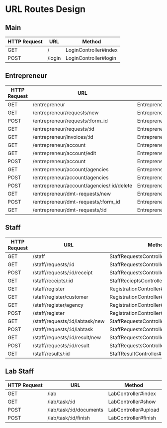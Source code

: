 URL Routes Design
=============

Main
-------------

| HTTP Request | URL | Method |
| ------------ | --- | ------ |
| GET | / | LoginController#index |
| POST | /login | LoginController#login |

Entrepreneur
-------------

| HTTP Request | URL | Method |
| ------------ | --- | ------ |
| GET | /entrepreneur | EntrepreneurRequestsController#index |
| GET | /entrepreneur/requests/new | EntrepreneurRequestsController#newRequests |
| POST | /entrepreneur/requests/:form_id | EntrepreneurRequestsController#create |
| GET | /entrepreneur/requests/:id | EntrepreneurRequestsController#show |
| GET | /entrepreneur/invoices/:id | EntrepreneurInvoiceController#show |
| GET | /entrepreneur/account | EntrepreneurAccountController#index |
| GET | /entrepreneur/account/edit | EntrepreneurAccountController#edit |
| POST | /entrepreneur/account | EntrepreneurAccountController#update |
| GET | /entrepreneur/account/agencies | EntrepreneurAgenciesController#agencies |
| POST | /entrepreneur/account/agencies | EntrepreneurAgenciesController#createAgency |
| POST | /entrepreneur/account/agencies/:id/delete | EntrepreneurAgenciesController#deleteAgency |
| GET | /entrepreneur/dmt-requests/new | EntrepreneurDomesticRequestsController#newRequests |
| POST | /entrepreneur/dmt-requests/:form_id | EntrepreneurDomesticRequestsController#create |
| GET | /entrepreneur/dmt-requests/:id | EntrepreneurDomesticRequestsController#show |

Staff
-------------

| HTTP Request | URL | Method |
| ------------ | --- | ------ |
| GET | /staff | StaffRequestsController#index |
| GET | /staff/requests/:id | StaffRequestsController#show |
| POST | /staff/requests/:id/receipt | StaffRequestsController#createReceipt |
| GET | /staff/receipts/:id | StaffRecieptsController#show |
| GET | /staff/register | RegistrationController#index |
| GET | /staff/register/customer | RegistrationController#registerCustomer |
| GET | /staff/register/agency | RegistrationController#registerAgency |
| POST | /staff/register | RegistrationController#submitRegister |
| GET | /staff/requests/:id/labtask/new | StaffRequestsController#newLabTask |
| POST | /staff/requests/:id/labtask | StaffRequestsController#createLabTask |
| GET | /staff/requests/:id/result/new | StaffRequestsController#newResult |
| POST | /staff/requests/:id/result | StaffRequestsController#createLabTask |
| GET | /staff/results/:id | StaffResultController#show |

Lab Staff
-------------

| HTTP Request | URL | Method |
| ------------ | --- | ------ |
| GET | /lab | LabController#index |
| GET | /lab/task/:id | LabController#show |
| POST | /lab/task/:id/documents | LabController#upload |
| POST | /lab/task/:id/finish | LabController#finish |